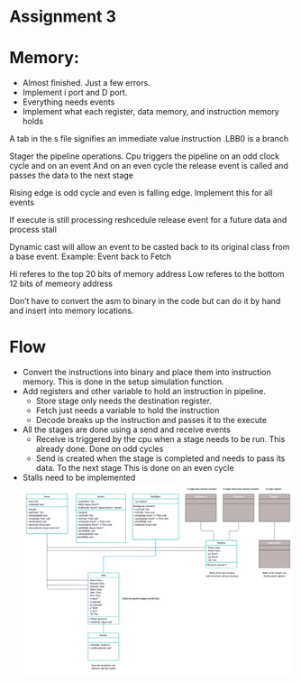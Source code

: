 # Assignment 3

# Memory:
- Almost finished. Just a few errors.
- Implement i port and D port.
- Everything needs events
- Implement what each register, data memory, and instruction memory holds

A tab in the s file signifies an immediate value instruction
.LBB0 is a branch

Stager the pipeline operations.
Cpu triggers the pipeline on an odd clock cycle and on an event
And on an even cycle the release event is called and passes the data to the next stage

Rising edge is odd cycle and even is falling edge. Implement this for all events

If execute is still processing reshcedule release event for a future data and process stall

Dynamic cast will allow an event to be casted back to its original class from a base event. Example: Event back to Fetch

Hi  referes to the top 20 bits of memory address
Low referes to the bottom 12 bits of memeory address

Don’t have to convert the asm to binary in the code but can do it by hand and insert into memory locations.

# Flow
- Convert the instructions into binary and place them into instruction memory. This is done in the setup simulation function.
- Add registers and other variable to hold an instruction in pipeline.
    - Store stage only needs the destination register.
    - Fetch just needs a variable to hold the instruction
    - Decode breaks up the instruction and passes it to the execute
- All the stages are done using a send and receive events
    - Receive is triggered by the cpu when a stage needs to be run. This already done. Done on odd cycles
    - Send is created when the stage is completed and needs to pass its data. To the next stage This is done on an even cycle
- Stalls need to be implemented
![](uml.jpg)
